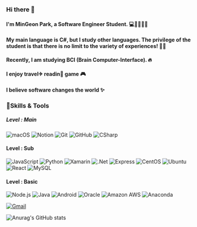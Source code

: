 ### Hi there 👋
#### I'm MinGeon Park, a Software Engineer Student. 💻🤏👦👨‍💻
#### My main language is C#, but I study other languages. The privilege of the student is that there is no limit to the variety of experiences! 🏃‍♂️
#### Recently, I am studying BCI (Brain Computer-Interface). 🔥

#### I enjoy travel✈  readin📖 game 🎮
#### I believe software changes the world ✨

### 💪Skills & Tools
##### Level : Main
<p>
  <img alt="macOS" src ="https://img.shields.io/badge/MacOS-000000.svg?&style=flat-square&logo=macOS&logoColor=white"/>
  <img alt="Notion" src ="https://img.shields.io/badge/Notion-000000.svg?&style=flat-square&logo=Notion&logoColor=white"/>
  <img alt="Git" src ="https://img.shields.io/badge/Git-F05032.svg?&style=flat-square&logo=Git&logoColor=white"/> 
  <img alt="GitHub" src ="https://img.shields.io/badge/GitHub-181717.svg?&style=flat-square&logo=GitHub&logoColor=white"/> 
  <img alt="CSharp" src ="https://img.shields.io/badge/C Sharp-004088.svg?&style=flat-square&logo=CSharp&logoColor=white"/> 

</p>

#### Level : Sub
<p>
  <img alt="JavaScript" src ="https://img.shields.io/badge/JavaScript-F7DF1E.svg?&style=flat-square&logo=JavaScript&logoColor=black"/> 
  <img alt="Python" src ="https://img.shields.io/badge/Python-3776AB.svg?&style=flat-square&logo=Python&logoColor=white"/> 
  <img alt="Xamarin" src ="https://img.shields.io/badge/Xamarin-3498DB.svg?&style=flat-square&logo=Xamarin&logoColor=white"/> 
  <img alt=".Net" src ="https://img.shields.io/badge/.NET-512BD4.svg?&style=flat-square&logo=.Net&logoColor=white"/>
  <img alt="Express" src ="https://img.shields.io/badge/Express-000000.svg?&style=flat-square&logo=Express&logoColor=white"/>
  <img alt="CentOS" src ="https://img.shields.io/badge/CentOS-262577.svg?&style=flat-square&logo=CentOS&logoColor=black"/>
  <img alt="Ubuntu" src ="https://img.shields.io/badge/Ubuntu-E95420.svg?&style=flat-square&logo=Ubuntu&logoColor=white"/>
  <img alt="React" src ="https://img.shields.io/badge/React-61DAFB.svg?&style=flat-square&logo=React&logoColor=white"/>
  <img alt="MySQL" src ="https://img.shields.io/badge/MySQL-4479A1.svg?&style=flat-square&logo=MySQL&logoColor=white"/>
  
</p>

#### Level : Basic
<p>
  <img alt="Node.js" src ="https://img.shields.io/badge/Node.js-339933.svg?&style=flat-square&logo=Node.js&logoColor=white"/>
  <img alt="Java" src ="https://img.shields.io/badge/Java-007396.svg?&style=flat-square&logo=Java&logoColor=white"/>
  <img alt="Android" src ="https://img.shields.io/badge/Android-3DDC84.svg?&style=flat-square&logo=Android&logoColor=white"/>
  <img alt="Oracle" src ="https://img.shields.io/badge/Oracle Cloud-F80000.svg?&style=flat-square&logo=Oracle&logoColor=white"/>
  <img alt="Amazon AWS" src ="https://img.shields.io/badge/Amazon AWS-232F3E.svg?&style=flat-square&logo=Amazon AWS&logoColor=white"/>
  <img alt="Anaconda" src ="https://img.shields.io/badge/Anaconda-44A833.svg?&style=flat-square&logo=Anaconda&logoColor=white"/>
   
</p>





<a href="mailto:devmin7985@gmail.com">
  <img alt="Gmail" src ="https://img.shields.io/badge/devmin7985@gmail.com-EA4335.svg?&style=flat-square&logo=Gmail&logoColor=white"/>
</a>



![Anurag's GitHub stats](https://github-readme-stats.vercel.app/api?username=DevMinGeonPark&theme=github_dark&show_icons=true)


